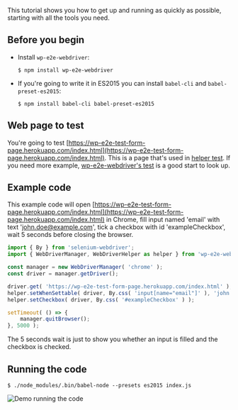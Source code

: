 This tutorial shows you how to get up and running as quickly as possible, starting
with all the tools you need.

## Before you begin

* Install `wp-e2e-webdriver`:

  ```
  $ npm install wp-e2e-webdriver
  ```

* If you're going to write it in ES2015 you can install `babel-cli` and `babel-preset-es2015`:

  ```
  $ npm install babel-cli babel-preset-es2015
  ```

## Web page to test

You're going to test [https://wp-e2e-test-form-page.herokuapp.com/index.html](https://wp-e2e-test-form-page.herokuapp.com/index.html). This
is a page that's used in [helper test](https://github.com/woocommerce/wp-e2e-webdriver/blob/master/test/helper.js).
If you need more example, [wp-e2e-webdriver's test](https://github.com/woocommerce/wp-e2e-webdriver/tree/master/test)
is a good start to look up.

## Example code

This example code will open [https://wp-e2e-test-form-page.herokuapp.com/index.html](https://wp-e2e-test-form-page.herokuapp.com/index.html) in Chrome,
fill input named 'email' with text 'john.doe@example.com', tick a checkbox with
id 'exampleCheckbox', wait 5 seconds before closing the browser.

~~~js
import { By } from 'selenium-webdriver';
import { WebDriverManager, WebDriverHelper as helper } from 'wp-e2e-webdriver';

const manager = new WebDriverManager( 'chrome' );
const driver = manager.getDriver();

driver.get( 'https://wp-e2e-test-form-page.herokuapp.com/index.html' );
helper.setWhenSettable( driver, By.css( 'input[name="email"]' ), 'john.doe@example.com' );
helper.setCheckbox( driver, By.css( '#exampleCheckbox' ) );

setTimeout( () => {
	manager.quitBrowser();
}, 5000 );
~~~

The 5 seconds wait is just to show you whether an input is filled and the checkbox
is checked.

## Running the code

```
$ ./node_modules/.bin/babel-node --presets es2015 index.js
```

![Demo running the code](../../tutorials/quickstart.gif)
